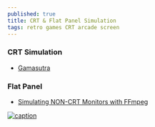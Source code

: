```yaml
---
published: true
title: CRT & Flat Panel Simulation
tags: retro games CRT arcade screen
---
```

### CRT Simulation
- [Gamasutra](https://gamasutra.com/blogs/KylePittman/20150420/241442/CRT_Simulation_in_Super_Win_the_Game.php)

### Flat Panel
- [Simulating NON-CRT Monitors with FFmpeg](https://int10h.org/blog/2021/03/simulating-non-crt-monitors-ffmpeg-flat-panels/)

[![caption](https://int10h.org/blog/img/ffmpeg-crt/color06_rgb_mm.tn.jpg)](https://int10h.org/blog/2021/01/simulating-crt-monitors-ffmpeg-pt-1-color/)
